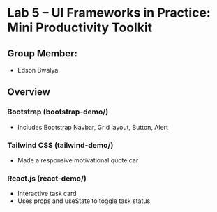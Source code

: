 # Lab 5 – UI Frameworks in Practice: Mini Productivity Toolkit

## Group Member:
- Edson Bwalya

## Overview

### Bootstrap (bootstrap-demo/)
- Includes Bootstrap Navbar, Grid layout, Button, Alert

### Tailwind CSS (tailwind-demo/)
- Made a responsive motivational quote car

### React.js (react-demo/)
- Interactive task card
- Uses props and useState to toggle task status
